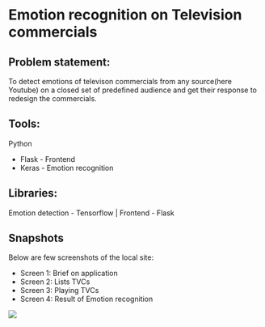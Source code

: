 # Emotion recognition on Television commercials

## Problem statement:
To detect emotions of televison commercials from any source(here Youtube)  on a closed set of predefined audience and get their response to redesign the commercials. 

## Tools:
Python
  * Flask - Frontend
  * Keras - Emotion recognition

## Libraries: 
Emotion detection - Tensorflow | Frontend - Flask

## Snapshots
Below are few screenshots of the local site:
* Screen 1: Brief on application
* Screen 2: Lists TVCs
* Screen 3: Playing TVCs
* Screen 4: Result of Emotion recognition


<img src = "https://user-images.githubusercontent.com/28645647/83840090-4e6ddd80-a71b-11ea-94c9-894cfcb39e85.gif">



